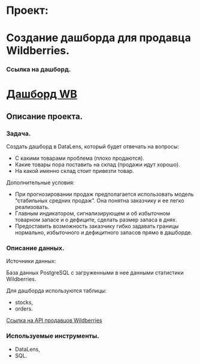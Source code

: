 # Проект:

# Создание дашборда для продавца Wildberries.

### Ссылка на дашборд.
# [Дашборд WB](https://datalens.yandex/jwdifl2oj7dm9)

## Описание проекта.

### Задача.

Создать дашборд в DataLens, который будет отвечать на вопросы:
- С какими товарами проблема (плохо продаются).
- Какие товары пора поставить на склад (продажи идут хорошо).
- На какой именно склад стоит привезти товар.

Дополнительные условия:
- При прогнозировании продаж предполагается использовать модель “стабильных средних продаж”. Она понятна заказчику и ее легко реализовать. 
- Главным индикатором, сигнализирующем и об избыточном товарном запасе и о дефиците, сделать размер запаса в днях. 
- Предоставить возможность заказчику гибко задавать границы нормально, избыточного и дефицитного запасов прямо в дашборде.


### Описание данных.

Источники данных: 

База данных PostgreSQL с загруженными в нее данными статистики Wildberries.

Для дашборда используются таблицы:
- stocks,
- orders.

[Ссылка на API продавцов Wildberries](https://openapi.wildberries.ru/?ysclid=lbbubno4p351008957#tag/Statistika/paths/~1api~1v1~1supplier~1stocks/get)


### Используемые инструменты.
- DataLens,
- SQL.
